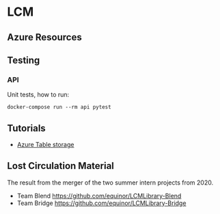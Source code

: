# LCM

## Azure Resources


## Testing

### API

Unit tests, how to run:

`docker-compose run --rm api pytest`


## Tutorials

* [Azure Table storage](https://docs.microsoft.com/en-us/azure/cosmos-db/table-storage-how-to-use-python) 

## Lost Circulation Material
The result from the merger of the two summer intern projects from 2020.
 - Team Blend https://github.com/equinor/LCMLibrary-Blend
 - Team Bridge https://github.com/equinor/LCMLibrary-Bridge
 
 